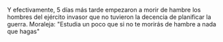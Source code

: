 Y efectivamente, 5 días más tarde empezaron a morir de hambre los hombres del ejército invasor que no tuvieron la decencia de planificar la guerra.
Moraleja: "Estudia un poco que si no te morirás de hambre a nada que hagas"